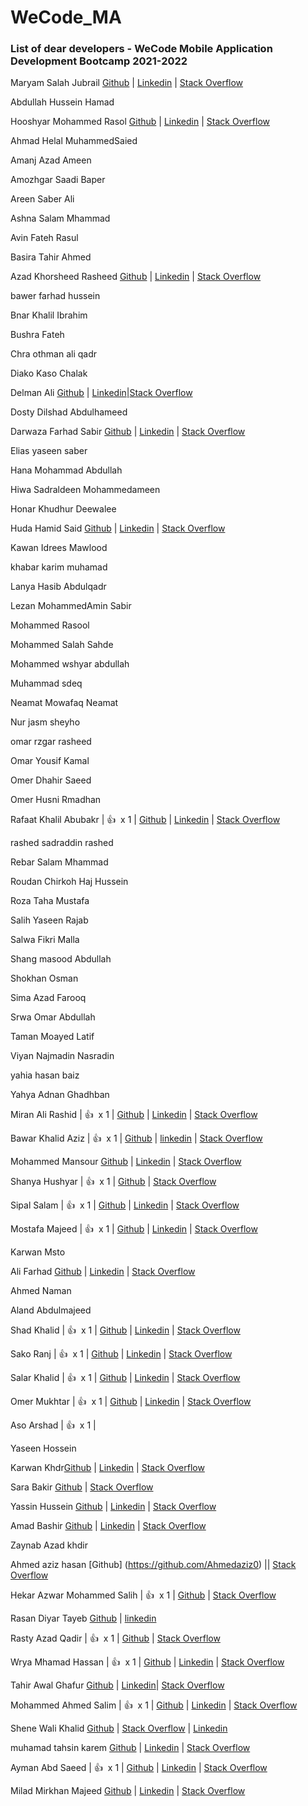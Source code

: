 # WeCode_MA


### List of dear developers - WeCode Mobile Application Development Bootcamp 2021-2022


Maryam Salah Jubrail [Github](https://github.com/MaryyamSalah) |  [Linkedin](http://linkedin.com/in/maryam-salah-29b692139) | [Stack Overflow](https://stackoverflow.com/users/17595130/maryyam-salah) 

Abdullah Hussein Hamad

Hooshyar Mohammed Rasol [Github](https://github.com/hooshyar) | [Linkedin](https://www.linkedin.com/in/hooshyar/) | [Stack Overflow](https://stackoverflow.com/users/10622449/hooshyar)

Ahmad Helal MuhammedSaied

Amanj Azad Ameen

Amozhgar Saadi Baper

Areen Saber Ali

Ashna Salam Mhammad

Avin Fateh Rasul

Basira Tahir Ahmed

Azad Khorsheed Rasheed [Github](https://github.com/azadlinavay) |  [Linkedin](https://www.linkedin.com/in/azad-linavay-6b291520b/) | [Stack Overflow](https://stackoverflow.com/users/10904019/azad-linavay) 

bawer farhad hussein

Bnar Khalil Ibrahim

Bushra Fateh 

Chra othman ali qadr

Diako Kaso Chalak

Delman Ali [Github](https://github.com/delmanAli) | [Linkedin](https://www.linkedin.com/in/delman-ali-84a994159/)|[Stack Overflow](https://stackoverflow.com/users/17595273/delman-ali) 

Dosty Dilshad Abdulhameed

Darwaza Farhad Sabir  [Github](https://github.com/Darwaza2021) |  [Linkedin](https://www.linkedin.com/in/darwaza-farhad-50a67b225/) | [Stack Overflow](https://stackoverflow.com/users/17322287/darwaza-farhad) 

Elias yaseen saber

Hana Mohammad Abdullah

Hiwa Sadraldeen Mohammedameen

Honar Khudhur Deewalee

Huda Hamid Said [Github](https://github.com/hudahamid )  |  [Linkedin](https://www.linkedin.com/in/huda-hamid-7524a6159)  | [Stack Overflow](https://stackoverflow.com/users/17595301/huda-hamid)

Kawan Idrees Mawlood

khabar karim muhamad

Lanya Hasib Abdulqadr

Lezan MohammedAmin Sabir

Mohammed Rasool

Mohammed Salah Sahde

Mohammed wshyar abdullah

Muhammad sdeq

Neamat Mowafaq Neamat

Nur jasm sheyho

omar rzgar rasheed

Omar Yousif Kamal

Omer Dhahir Saeed

Omer Husni Rmadhan

Rafaat Khalil Abubakr | 👍&nbsp; x 1 | [Github](https://github.com/rafaatxalil365) | [Linkedin](https://www.linkedin.com/in/rafaat-abubakir-a929b3213/) | [Stack Overflow](https://stackoverflow.com/users/17352516/rafaat-xalil)

rashed sadraddin rashed

Rebar Salam Mhammad

Roudan Chirkoh Haj Hussein

Roza Taha Mustafa

Salih Yaseen Rajab

Salwa Fikri Malla

Shang masood Abdullah

Shokhan Osman

Sima Azad Farooq

Srwa Omar Abdullah

Taman Moayed Latif

Viyan Najmadin Nasradin

yahia hasan baiz

Yahya Adnan Ghadhban

Miran Ali Rashid | 👍&nbsp; x 1 | [Github](https://github.com/MiranAliRashid) |  [Linkedin](https://www.linkedin.com/in/miran-ali-82a748178/) | [Stack Overflow](https://stackoverflow.com/users/17595118/miran) 

Bawar Khalid Aziz | 👍&nbsp; x 1 | [Github](https://github.com/BawarX) | [linkedin](https://www.linkedin.com/in/bawar-khalid-265b4b227/) | [Stack Overflow](https://stackoverflow.com/users/14960532/bawar-khalid)

Mohammed Mansour [Github](https://github.com/hooshyar) |  [Linkedin](https://github.com/mohammedmansur) | [Stack Overflow](https://stackoverflow.com/) 

Shanya Hushyar | 👍&nbsp; x 1 | [Github](https://github.com/Shanyahushyar) |  [Stack Overflow](https://stackoverflow.com/users/17595162/shanya-hushyar)

Sipal Salam | 👍&nbsp; x 1 | [Github](https://github.com/Sipal00) | [Linkedin](https://www.linkedin.com/in/sipal-salam-7b7602218) | [Stack Overflow](https://stackoverflow.com/users/17595226/sipal)

Mostafa Majeed | 👍&nbsp; x 1 | [Github]( https://github.com/mstafamajid) |  [Linkedin](https://www.linkedin.com/in/mustafa-majid-166327224) | [Stack Overflow](https://stackoverflow.com/users/17595137/mustafa-majid) 

Karwan Msto

Ali Farhad [Github](https://github.com/1-Ali-1/) |  [Linkedin](https://www.linkedin.com/in/ali-farhad-90b4b8198) | [Stack Overflow](https://stackoverflow.com/users/14529397/alifarhad-ali) 

Ahmed Naman

Aland Abdulmajeed

Shad Khalid | 👍&nbsp; x 1 | [Github](https://github.com/shad-khalid) | [Linkedin](https://www.linkedin.com/in/shad-khalid-944545227/) |  [Stack Overflow](https://stackoverflow.com/users/17622725/shad-khalid)

Sako Ranj | 👍&nbsp; x 1 | [Github](https://github.com/sako-ranj) |  [Linkedin](https://www.linkedin.com/in/sako-ranj-570031213/) | [Stack Overflow](https://stackoverflow.com/users/15195981/sako-ranj) 

Salar Khalid | 👍&nbsp; x 1 | [Github](https://github.com/salarpro) |  [Linkedin](https://www.linkedin.com/in/salar-pro-13b970120/) | [Stack Overflow](https://stackoverflow.com/users/5862126/salar-pro) 

Omer Mukhtar | 👍&nbsp; x 1 |  [Github](https://github.com/omerrmukhtarr) |  [Linkedin](https://www.linkedin.com/in/omer-mukhtar-950b951b7/) | [Stack Overflow](https://stackoverflow.com/users/17595096/omer-mukhtar?tab=profile)
 
Aso Arshad | 👍&nbsp; x 1 |

Yaseen Hossein

Karwan Khdr[Github](https://github.com/karwan01) | [Linkedin](https://www.linkedin.com/in/karwan-khdhr-590b5a1a8/) | [Stack Overflow](https://stackoverflow.com/users/17595109/karwan-rasul)

Sara Bakir [Github](https://github.com/Sarahbakr) | [Stack Overflow](https://stackoverflow.com/users/17628902/sarah-bakr) 

Yassin Hussein [Github](https://github.com/Yassin-H-Rassul) | [Linkedin](https://www.linkedin.com/in/yassin-rassul/) | [Stack Overflow](https://stackoverflow.com/users/13059311/yassin-h-rassul)

Amad Bashir  [Github](https://github.com/amad-a96) |  [Linkedin](https://www.linkedin.com/in/amad-bashir-615026227) | [Stack Overflow](https://stackoverflow.com/users/17595120/amad-bashir)

Zaynab Azad khdir

Ahmed aziz hasan   [Github] (https://github.com/Ahmedaziz0) || [Stack Overflow](https://stackoverflow.com/users/12643186/ahmed-aziz) 

Hekar Azwar Mohammed Salih | 👍&nbsp; x 1 | [Github](https://github.com/HekarAMohammad) | [Stack Overflow](https://stackoverflow.com/users/13974543/hekar-azwar-mohemmad-salih) 

Rasan Diyar Tayeb [Github](https://github.com/titan-ui) | [linkedin](https://stackoverflow.com/users/17604539/titan-ui)

Rasty Azad Qadir | 👍&nbsp; x 1 | [Github](https://github.com/RastyIT97) | [Stack Overflow](https://stackoverflow.com/users/16274767/rasty-azad) 

Wrya Mhamad Hassan | 👍&nbsp; x 1 | [Github](https://github.com/wrya-mhamad) |  [Linkedin](https://www.linkedin.com/in/wrya-mhamad-31024b185/) | [Stack Overflow](https://stackoverflow.com/users/13229231/wrya-mhamad) 

Tahir Awal Ghafur [Github](https://github.com/tatosoll) |  [Linkedin](https://www.linkedin.com/in/tahir-awal-490651201/)| [Stack Overflow](https://stackoverflow.com/users/17595960/tahir-awal?tab=profile)

Mohammed Ahmed Salim | 👍&nbsp; x 1 | [Github](https://github.com/mohamed199898) |  [Linkedin](https://www.linkedin.com/in/mohamad-amedy-078467165/) | [Stack Overflow](https://stackoverflow.com/users/17595148/mohammed-ahmed-salim)

Shene Wali Khalid [Github](https://github.com/shenekhalid) | [Stack Overflow](https://stackoverflow.com/users/17595197/shene-wali)  |  [Linkedin](https://www.linkedin.com/mwlite/in/shene-wali-189450228)

muhamad tahsin karem  [Github](https://github.com/muhamad3) |  [Linkedin](https://www.linkedin.com/in/muhamad-tahsin-29b80a1a9) | [Stack Overflow](https://stackoverflow.com/users/14649300/muhamad-tahsin) 

Ayman Abd Saeed | 👍&nbsp; x 1 | [Github](https://github.com/AymanAbd9) |  [Linkedin](https://www.linkedin.com/in/ayman-abd-60838a228/) | [Stack Overflow](https://stackoverflow.com/users/17595097/ayman-abd)

Milad Mirkhan Majeed [Github](https://github.com/miladmirkhan) | [Linkedin](https://www.linkedin.com/in/milad-mirkhan-63537521a/) | [Stack Overflow](https://stackoverflow.com/users/16825719/milad-mirkhan)

